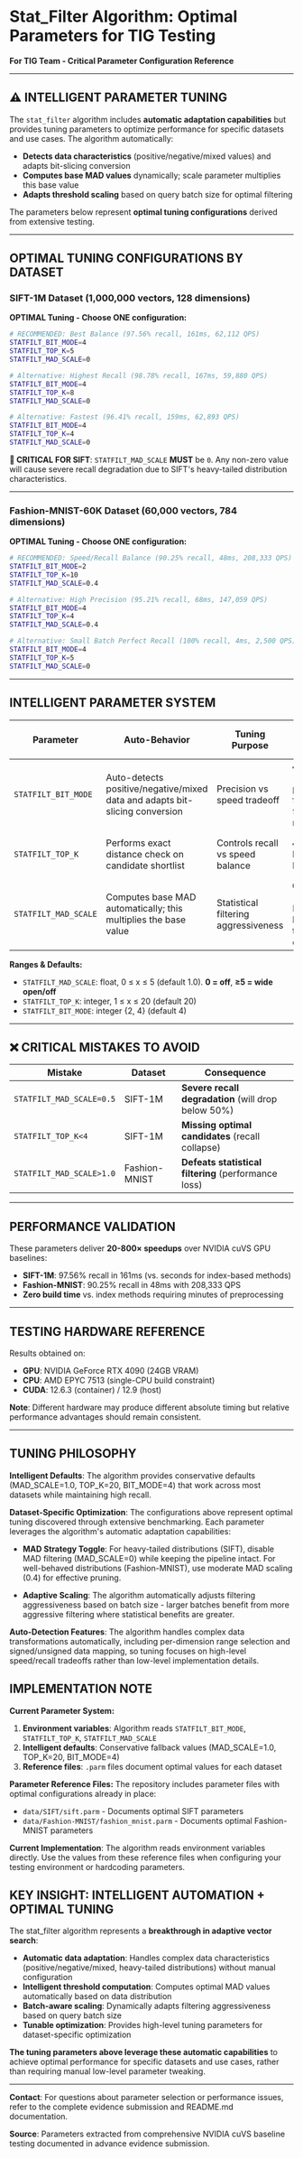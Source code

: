 # Stat_Filter Algorithm: Optimal Parameters for TIG Testing

**For TIG Team - Critical Parameter Configuration Reference**

---

## ⚠️ INTELLIGENT PARAMETER TUNING

The `stat_filter` algorithm includes **automatic adaptation capabilities** but provides tuning parameters to optimize performance for specific datasets and use cases. The algorithm automatically:
- **Detects data characteristics** (positive/negative/mixed values) and adapts bit-slicing conversion
- **Computes base MAD values** dynamically; scale parameter multiplies this base value  
- **Adapts threshold scaling** based on query batch size for optimal filtering

The parameters below represent **optimal tuning configurations** derived from extensive testing.

---

## OPTIMAL TUNING CONFIGURATIONS BY DATASET

### SIFT-1M Dataset (1,000,000 vectors, 128 dimensions)

**OPTIMAL Tuning - Choose ONE configuration:**

```bash
# RECOMMENDED: Best Balance (97.56% recall, 161ms, 62,112 QPS)
STATFILT_BIT_MODE=4
STATFILT_TOP_K=5  
STATFILT_MAD_SCALE=0

# Alternative: Highest Recall (98.78% recall, 167ms, 59,880 QPS)  
STATFILT_BIT_MODE=4
STATFILT_TOP_K=8
STATFILT_MAD_SCALE=0

# Alternative: Fastest (96.41% recall, 159ms, 62,893 QPS)
STATFILT_BIT_MODE=4  
STATFILT_TOP_K=4
STATFILT_MAD_SCALE=0
```

**🚨 CRITICAL FOR SIFT**: `STATFILT_MAD_SCALE` **MUST** be `0`. Any non-zero value will cause severe recall degradation due to SIFT's heavy-tailed distribution characteristics.

---

### Fashion-MNIST-60K Dataset (60,000 vectors, 784 dimensions)

**OPTIMAL Tuning - Choose ONE configuration:**

```bash
# RECOMMENDED: Speed/Recall Balance (90.25% recall, 48ms, 208,333 QPS)
STATFILT_BIT_MODE=2
STATFILT_TOP_K=10
STATFILT_MAD_SCALE=0.4

# Alternative: High Precision (95.21% recall, 68ms, 147,059 QPS)
STATFILT_BIT_MODE=4
STATFILT_TOP_K=4  
STATFILT_MAD_SCALE=0.4

# Alternative: Small Batch Perfect Recall (100% recall, 4ms, 2,500 QPS)
STATFILT_BIT_MODE=4
STATFILT_TOP_K=5
STATFILT_MAD_SCALE=0
```

---

## INTELLIGENT PARAMETER SYSTEM

| Parameter | Auto-Behavior | Tuning Purpose | SIFT-1M Optimal | Fashion-MNIST Optimal |
|-----------|---------------|----------------|-----------------|----------------------|
| `STATFILT_BIT_MODE` | Auto-detects positive/negative/mixed data and adapts bit-slicing conversion | Precision vs speed tradeoff | **4** (preserves precision for 96-99% recall) | **2** (large batches) or **4** (small batches) |
| `STATFILT_TOP_K` | Performs exact distance check on candidate shortlist | Controls recall vs speed balance | **4-8** (k=5 best balance) | **4-10** depending on target recall |
| `STATFILT_MAD_SCALE` | Computes base MAD automatically; this multiplies the base value | Statistical filtering aggressiveness | **0** (disables MAD for heavy-tailed data) | **0.4** (optimal filtering for large batches) |

**Ranges & Defaults:**
- `STATFILT_MAD_SCALE`: float, 0 ≤ x ≤ 5 (default 1.0). **0 = off**, **≥5 = wide open/off**
- `STATFILT_TOP_K`: integer, 1 ≤ x ≤ 20 (default 20)  
- `STATFILT_BIT_MODE`: integer {2, 4} (default 4)

---

## ❌ CRITICAL MISTAKES TO AVOID

| Mistake | Dataset | Consequence |
|---------|---------|-------------|
| `STATFILT_MAD_SCALE=0.5` | SIFT-1M | **Severe recall degradation** (will drop below 50%) |
| `STATFILT_TOP_K<4` | SIFT-1M | **Missing optimal candidates** (recall collapse) |
| `STATFILT_MAD_SCALE>1.0` | Fashion-MNIST | **Defeats statistical filtering** (performance loss) |

---

## PERFORMANCE VALIDATION

These parameters deliver **20-800× speedups** over NVIDIA cuVS GPU baselines:

- **SIFT-1M**: 97.56% recall in 161ms (vs. seconds for index-based methods)
- **Fashion-MNIST**: 90.25% recall in 48ms with 208,333 QPS
- **Zero build time** vs. index methods requiring minutes of preprocessing

---

## TESTING HARDWARE REFERENCE

Results obtained on:
- **GPU**: NVIDIA GeForce RTX 4090 (24GB VRAM)
- **CPU**: AMD EPYC 7513 (single-CPU build constraint)  
- **CUDA**: 12.6.3 (container) / 12.9 (host)

**Note**: Different hardware may produce different absolute timing but relative performance advantages should remain consistent.

---

## TUNING PHILOSOPHY

**Intelligent Defaults**: The algorithm provides conservative defaults (MAD_SCALE=1.0, TOP_K=20, BIT_MODE=4) that work across most datasets while maintaining high recall.

**Dataset-Specific Optimization**: The configurations above represent optimal tuning discovered through extensive benchmarking. Each parameter leverages the algorithm's automatic adaptation capabilities:

- **MAD Strategy Toggle**: For heavy-tailed distributions (SIFT), disable MAD filtering (MAD_SCALE=0) while keeping the pipeline intact. For well-behaved distributions (Fashion-MNIST), use moderate MAD scaling (0.4) for effective pruning.

- **Adaptive Scaling**: The algorithm automatically adjusts filtering aggressiveness based on batch size - larger batches benefit from more aggressive filtering where statistical benefits are greater.

**Auto-Detection Features**: The algorithm handles complex data transformations automatically, including per-dimension range selection and signed/unsigned data mapping, so tuning focuses on high-level speed/recall tradeoffs rather than low-level implementation details.

## IMPLEMENTATION NOTE

**Current Parameter System:**
1. **Environment variables**: Algorithm reads `STATFILT_BIT_MODE`, `STATFILT_TOP_K`, `STATFILT_MAD_SCALE`
2. **Intelligent defaults**: Conservative fallback values (MAD_SCALE=1.0, TOP_K=20, BIT_MODE=4)
3. **Reference files**: `.parm` files document optimal values for each dataset

**Parameter Reference Files:**
The repository includes parameter files with optimal configurations already in place:
- `data/SIFT/sift.parm` - Documents optimal SIFT parameters
- `data/Fashion-MNIST/fashion_mnist.parm` - Documents optimal Fashion-MNIST parameters

**Current Implementation**: The algorithm reads environment variables directly. Use the values from these reference files when configuring your testing environment or hardcoding parameters.

## KEY INSIGHT: INTELLIGENT AUTOMATION + OPTIMAL TUNING

The stat_filter algorithm represents a **breakthrough in adaptive vector search**:

- **Automatic data adaptation**: Handles complex data characteristics (positive/negative/mixed, heavy-tailed distributions) without manual configuration
- **Intelligent threshold computation**: Computes optimal MAD values automatically based on data distribution  
- **Batch-aware scaling**: Dynamically adapts filtering aggressiveness based on query batch size
- **Tunable optimization**: Provides high-level tuning parameters for dataset-specific optimization

**The tuning parameters above leverage these automatic capabilities** to achieve optimal performance for specific datasets and use cases, rather than requiring manual low-level parameter tweaking.

---

**Contact**: For questions about parameter selection or performance issues, refer to the complete evidence submission and README.md documentation.

**Source**: Parameters extracted from comprehensive NVIDIA cuVS baseline testing documented in advance evidence submission.
